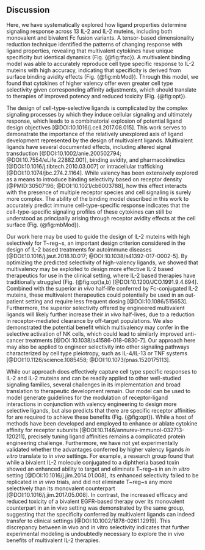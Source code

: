 ## Discussion

<!-- What we found (brief summary sentence) -->

Here, we have systematically explored how ligand properties determine signaling response across 13 IL-2 and IL-2 muteins, including both monovalent and bivalent Fc fusion variants. A tensor-based dimensionality reduction technique identified the patterns of changing response with ligand properties, revealing that multivalent cytokines have unique specificity but identical dynamics (Fig. {@fig:tfac}). A multivalent binding model was able to accurately reproduce cell type specific response to IL-2 muteins with high accuracy, indicating that specificity is derived from surface binding avidity effects (Fig. {@fig:mbMod}). Through this model, we found that cytokines of higher valency offer even greater cell type selectivity given corresponding affinity adjustments, which should translate to therapies of improved potency and reduced toxicity (Fig. {@fig:opt}).

<!--- Model Biological interpretation (Binding captures system effectively, binding/avidity is important)-->

<!--- If they have a paper, AsherBio’s approach would be great to mention here.-->

The design of cell-type-selective ligands is complicated by the complex signaling processes by which they induce cellular signaling and ultimately response, which leads to a combinatorial explosion of potential ligand design objectives [@DOI:10.1016/j.cell.2017.08.015]. This work serves to demonstrate the importance of the relatively unexplored axis of ligand development represented by the design of multivalent ligands. Multivalent ligands have several documented effects, including altered signal transduction [@DOI:10.1002/anie.200502794; @DOI:10.7554/eLife.22882.001], binding avidity, and pharmacokinetics [@DOI:10.1016/j.tibtech.2010.03.007] or intracellular trafficking [@DOI:10.1074/jbc.274.2.1164].  While valency has been extensively explored as a means to introduce binding selectivity based on receptor density [@PMID:30507196; @DOI:10.1021/cb6003788], how this effect interacts with the presence of multiple receptor species and cell signaling is surely more complex. The ability of the binding model described in this work to accurately predict immune cell-type-specific response indicates that the cell-type-specific signaling profiles of these cytokines can still be understood as principally arising through receptor avidity effects at the cell surface (Fig. {@fig:mbMod}). 

<!--- Therapeutic development and applications -->

Our work here may be used to guide the design of IL-2 muteins with high selectively for T~reg~s, an important design criterion considered in the design of IL-2 based treatments for autoimmune diseases [@DOI:10.1016/j.jaut.2018.10.017; @DOI:10.1038/s41392-017-0002-5]. By optimizing the predicted selectivity of high-valency ligands, we showed that multivalency may be exploited to design more effective IL-2 based therapeutics for use in the clinical setting, where IL-2 based therapies have traditionally struggled (Fig. {@fig:opt}a,b) [@DOI:10.1200/JCO.1991.9.4.694]. Combined with the superior _in vivo_ half-life conferred by Fc-conjugated IL-2 muteins, these multivalent therapeutics could potentially be used in an out-patient setting and require less frequent dosing [@DOI:10.1086/515653]. Furthermore, the superior selectivity offered by engineered multivalent ligands will likely further increase their _in vivo_ half-lives, due to a reduction in receptor-mediated clearance by off-target populations. We also demonstrated the potential benefit which multivalency may confer in the selective activation of NK cells, which could lead to similarly improved anti-cancer treatments [@DOI:10.1038/s41586-018-0830-7]. Our approach here may also be applied to engineer selectivity into other signaling pathways characterized by cell type pleiotropy, such as IL-4/IL-13 or TNF systems [@DOI:10.1126/science.1085458; @DOI:10.1073/pnas.1520175113].

<!--- Complications and future directions -->

While our approach does effectively capture cell type specific responses to IL-2 and IL-2 muteins and can be readily applied to other well-studied signaling families, several challenges in its implementation and broad translation to therapeutic development remain. Our model can be used to model generate guidelines for the modulation of receptor-ligand interactions in conjunction with valency engineering to design more selective ligands, but also predicts that there are specific receptor affinities for are required to achieve these benefits (Fig. {@fig:opt}). While a host of methods have been developed and employed to enhance or ablate cytokine affinity for receptor subunits [@DOI:10.1146/annurev-immunol-032713-120211], precisely tuning ligand affinities remains a complicated protein engineering challenge. Furthermore, we have not yet experimentally validated whether the advantages conferred by higher valency ligands _in vitro_ translate to _in vivo_ settings. For example, a research group found that while a bivalent IL-2 molecule conjugated to a diphtheria based toxin showed an enhanced ability to target and eliminate T~reg~s in an _in vitro_ setting [@DOI:10.1016/j.jim.2014.01.008], its enhanced selectivity failed to be replicated in _in vivo_ trials, and did not eliminate T~reg~s any more selectively than its monovalent counterpart [@DOI:10.1016/j.jim.2017.05.008]. In contrast, the increased efficacy and reduced toxicity of a bivalent EGFR-based therapy over its monovalent counterpart in an in vivo setting was demonstrated by the same group, suggesting that the specificity conferred by multivalent ligands can indeed transfer to clinical settings [@DOI:10.1002/1878-0261.12919]. This discrepancy between in vivo and in vitro selectivity indicates that further experimental modeling is undoubtedly necessary to explore the in vivo benefits of multivalent IL-2 therapies.
